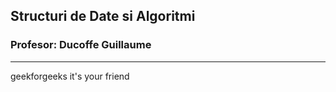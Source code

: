 ## Structuri de Date si Algoritmi
### Profesor: Ducoffe Guillaume
--------
geekforgeeks it's your friend
